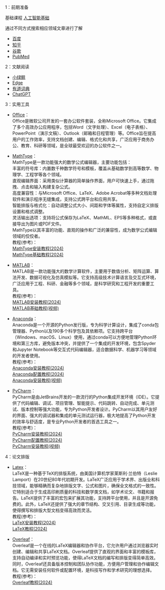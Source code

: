 1：前期准备  

基础课程
[人工智能基础](https://www.bilibili.com/video/BV1sU4y1o7qy/)


通过不同方式搜索相应领域文章进行了解
* [百度](https://www.baidu.com/)
* [知乎](https://www.zhihu.com/)
* [谷歌](https://www.google.com/)
* [PubMed](https://pubmed.ncbi.nlm.nih.gov/)  
  
2：文献阅读  

* [小绿鲸](https://www.xljsci.com/)
* [Edge](https://www.microsoft.com/zh-cn/edge/welcome?exp=e155&form=MT00A8)
* [有道词典](https://www.youdao.com/)
* [ChatGPT](https://openai.com/index/chatgpt/)  

3：实用工具  

* [Office](http://ms.henu.edu.cn/)：  
Office是微软公司开发的一套办公软件套装，全称Microsoft Office。它集成了多个高效办公应用程序，包括Word（文字处理）、Excel（电子表格）、PowerPoint（演示文稿）、Outlook（邮箱和日程管理）等。Office旨在提高用户的工作效率，支持文档创建、编辑、格式化和共享，广泛应用于商务办公、教育、科研等领域，是全球最受欢迎的办公软件之一。    

* [MathType](http://www.mathtype.cn)：  
MathType是一款功能强大的数学公式编辑器，主要功能包括：  
  丰富的符号库：内置数千种数学符号和模板，覆盖从基础数学到高等数学、物理学、工程学等各个领域。  
  直观编辑界面：采用类似计算器的简单操作界面，用户可快速上手，通过拖拽、点击和输入构建复杂公式。  
  高度兼容性：与Microsoft Office、LaTeX、Adobe Acrobat等多种文档处理软件和演示程序无缝集成，支持公式跨平台和应用共享。  
  智能排版与格式化：自动调整公式大小、间距和字体等属性，支持自定义排版设置和格式调整。  
  灵活输出选项：支持将公式保存为LaTeX、MathML、EPS等多种格式，或直接导出为图片或PDF文件。  
MathType以其丰富的功能、直观的操作和广泛的兼容性，成为数学公式编辑领域的佼佼者。  
教程(参考)：  
[MathType安装教程(2024)](https://blog.csdn.net/m0_51233386/article/details/129885391)  
[MathType基础教程(2024)](https://blog.csdn.net/qq_45296693/article/details/131176762)  

* [MATLAB](https://www.mathworks.com/products/matlab-home.html)：  
  MATLAB是一款功能强大的数学计算软件，主要用于数值分析、矩阵运算、算法开发、数据可视化及仿真模拟等。它支持高级技术计算语言及交互式环境，广泛应用于工程、科研、金融等多个领域，是科学研究和工程开发的重要工具。  
教程(参考)：  
[MATLAB安装教程(2024)](https://blog.csdn.net/zwq2024/article/details/135580426)  
[MATLAB基础教程(视频)](https://www.bilibili.com/video/BV13D4y1Q7RS)  

* [Anaconda](https://www.anaconda.com/)：  
Anaconda是一个开源的Python发行版，专为科学计算设计，集成了conda包管理器、Python以及190多个科学包及其依赖项。它支持跨平台（Windows、macOS、Linux）使用，通过conda可以方便地管理Python环境和第三方库，避免版本冲突，并提供了一个集成的开发环境，包含Spyder和Jupyter Notebook等交互式代码编辑器，适合数据科学、机器学习等领域的开发者使用。  
教程(参考)：  
[Anaconda安装教程(2024)](https://blog.csdn.net/AV_VA1/article/details/138926616)  
[Anaconda配置教程(2024)](https://blog.csdn.net/weixin_46474921/article/details/133021583)  
[Anaconda安装教程(视频)](https://www.bilibili.com/video/BV1K7411c7EL)  

* [PyCharm](https://www.jetbrains.com.cn/en-us/pycharm/)：  
PyCharm是由JetBrains开发的一款流行的Python集成开发环境（IDE）。它提供了代码编辑、调试、项目管理、智能提示、代码跳转、自动完成、单元测试、版本控制等强大功能，专为Python开发者设计。PyCharm以其用户友好的界面、强大的调试器和集成的单元测试运行器，极大地提高了Python开发的效率与舒适度，是专业Python开发者的首选工具之一。  
教程(参考)：  
[PyCharm安装教程(2024)](https://blog.csdn.net/2302_79334848/article/details/132128699)  
[PyCharm配置教程(2024)](https://blog.csdn.net/weixin_46474921/article/details/133021583)  
[PyCharm安装教程(视频)](https://www.bilibili.com/video/BV1K7411c7EL)  


4：论文排版
* [Latex](https://www.latex-project.org/)：  
LaTeX是一种基于TeX的排版系统，由美国计算机学家莱斯利·兰伯特（Leslie Lamport）在20世纪80年代初期开发。LaTeX广泛应用于学术界、出版业和科技领域，能够精确而复杂地排版文字、公式和图片，确保全文格式的一致性。它特别适合于生成高印刷质量的科技和数学类文档，如学术论文、书籍和报告。LaTeX提供了丰富的宏包来扩展其功能，支持跨平台使用，并且是开源免费的。此外，LaTeX还提供了强大的章节结构、交叉引用、目录生成等功能，使得撰写和排版大型文档变得高效而灵活。  
教程(参考)：  
[LaTeX安装教程(2024)](https://blog.csdn.net/qq_45100200/article/details/134888507)  
[LaTeX教程(2024)](https://blog.csdn.net/weixin_54338498/article/details/130164090)

* [Overleaf](https://www.overleaf.com/)：  
Overleaf是一个在线的LaTeX编辑器和协作平台，它允许用户通过浏览器实时创建、编辑和共享LaTeX文档。Overleaf提供了直观的界面和丰富的模板库，支持自动编译和实时预览功能，使得LaTeX文档的编写和排版变得简单高效。同时，Overleaf还具备版本控制和团队协作功能，方便用户管理和协作编辑文档。它无需安装任何软件或配置环境，是科技写作和学术研究的理想选择。   
教程(参考)：  
 [Overleaf教程(2024)](https://blog.csdn.net/weixin_54338498/article/details/130164090)  

